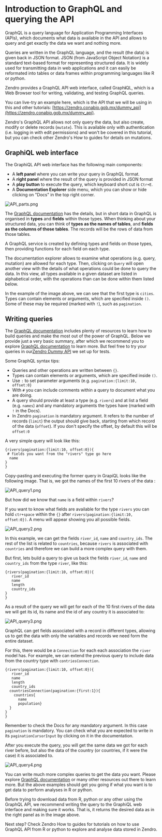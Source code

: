 # Introduction to GraphQL and querying the API

GraphQL is a query language for Application Programming Interfaces (APIs), which documents what data is available in the API and allows to query and get exactly the data we want and nothing more. 

Queries are written in the GraphQL language, and the result (the data) is given back in JSON format. JSON (from JavaScript Object Notation) is a standard text-based format for representing structured data. It is widely used for transmitting data in web applications and it can easily be reformated into tables or data frames within programming languages like R or python. 

Zendro provides a GraphQL API web interface, called Graph**i**QL, which is a Web Browser tool for writing, validating, and testing GraphQL queries.

You can live-try an example here, which is the API that we will be using in this and other tutorials: [https://zendro.conabio.gob.mx/dummy_api](https://zendro.conabio.gob.mx/dummy_api).

Zendro's GraphQL API allows not only query the data, but also create, modify or delete records (`mutate`). This is available only with authentication (i.e. logging in with edit permissions) and won't be covered in this tutorial, but you can check other Zendro's How to guides for details on mutations.

## GraphiQL web interface

The GraphiQL API web interface has the following main components: 

* A **left panel** where you can write your query in GraphQL format.
* A **right panel** where the result of the query is provided in JSON format
* A **play button** to execute the query, which keyboard short cut is `Ctr+E`.
* A **Documentation Explorer** side menu, which you can show or hide clicking on "Docs" in the top right corner.  


![API_parts.png](figures/API_parts.png)

The [GraphQL documentation](https://graphql.org/learn/) has the details, but in short data in GraphQL is organised in **types** and **fields** within those types. When thinking about your structured data, you can think of **types as the names of tables**, and **fields as the columns of those tables**. The records will be the rows of data from those tables. 

A GraphQL service is created by defining types and fields on those types, then providing functions for each field on each type. 

The documentation explorer allows to examine what operations (e.g. query, mutation) are allowed for each type. Then, clicking on `Query` will open another view with the details of what operations could be done to query the data. In this view, all types available in a given dataset are listed in alphabetical order, with the operations than can be done within them listed below. 

In the example of the image above, we can see that the first type is `cities`. Types can contain elements or arguments, which are specified inside `()`. Some of these may be required (marked with `!`), such as `pagination`.

## Writing queries

The [GraphQL documentation](https://graphql.org/learn/) includes plenty of resources to learn how to build queries and make the most out of the power of GraphQL. Below we provide just a very basic summary, after which we recommend you to explore [GraphQL documentation](https://graphql.org/learn/) to learn more. But feel free to try your queries in our[Zendro Dummy API](https://zendro.conabio.gob.mx/dummy_api) we set up for tests.

Some GraphQL syntax tips:

* Queries and other operations are written between `{}`. 
* Types can contain elements or arguments, which are specified inside `()`.
* Use `:` to set parameter arguments (e.g. `pagination:{limit:10, offset:0}`
* With `#` you can include comments within a query to document what you are doing.
* A query should provide at least a type (e.g. `rivers`) and at list a field (e.g. `names`) and any mandatory arguments the types have (marked with `!` in the Docs).
* In Zendro `pagination` is mandatory argument. It refers to the number of records (`limit`) the output should give back, starting from which record of the data (`offset`). If you don't specify the offset, by default this will be `offset:0` 

A very simple query will look like this:

```
{rivers(pagination:{limit:10, offset:0}){
 # fields you want from the "rivers" type go here
  name
}
}
```

Copy-pasting and executing the former query in GrapiQL looks like the following image. That is, we got the names of the first 10 rivers of the data :

![API_query1.png](figures/API_query1.png)

But how did we know that `name` is a field within `rivers`?

If you want to know what fields are available for the type `rivers` you can hold `ctr+space` within the `{}` after `rivers(pagination:{limit:10, offset:0})`. A menu will appear showing you all possible fields. 

![API_query2.png](figures/API_query2.png)

In this example, we can get the fields `river_id`, `name` and `country_ids`. The rest of the list is related to `countries`, because `rivers` is associated with `countries` and therefore we can build a more complex query with them.

But first, lets build a query to give us back the fields `river_id`, `name` and `country_ids` from the type `river`, like this:

```
{rivers(pagination:{limit:10, offset:0}){
   river_id
   name
   length
   country_ids  
}
}
```

As a result of the query we will get for each of the 10 first rivers of the data we will get its id, its name and the id of any country it is associated to:

![API_query3.png](figures/API_query3.png)

GraphQL can get fields associated with a record in different types, allowing us to get the data with only the variables and records we need form the entire dataset. 

For this, there would be a `Connection` for each each association the `river` model has. For example, we can extend the previous query to include data from the country type with `contriesConnection`.

```
{rivers(pagination:{limit:10, offset:0}){
   river_id
   name
   length
   country_ids  
  countriesConnection(pagination:{first:1}){
    countries{
      name
      population}
  }
}
}
```

Remember to check the Docs for any mandatory argument. In this case `pagination` is mandatory. You can check what you are expected to write in its `paginationCursorInput` by clicking on it in the documentation. 

After you execute the query, you will get the same data we got for each river before, but also the data of the country (or countries, if it were the case) it is associated to. 

![API_query4.png](figures/API_query4.png)


You can write much more complex queries to get the data you want. Please explore [GraphQL documentation](https://graphql.org/learn/) or many other resources out there to learn more. But the above examples should get you going if what you want is to get data to perform analyses in R or python.

Before trying to download data from R, python or any other using the GraphQL API, we recommend writing the query to the GraphiQL web interface and making sure it works. That is, it returns the desired data as in the right panel as in the image above.

Next step? Check Zendro How to guides for tutorials on how to use GraphQL API from R or python to explore and analyse data stored in Zendro.



